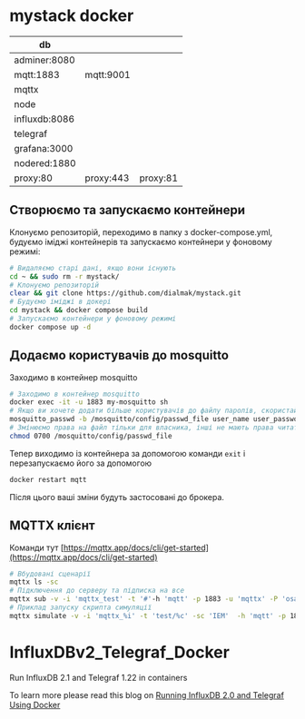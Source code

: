 # mystack docker
| db            |           |          |
| ------------- | --------- | -------- |
| adminer:8080  |           |          |
| mqtt:1883     | mqtt:9001 |          |
| mqttx         |           |          |
| node          |           |          |
| influxdb:8086 |           |          |
| telegraf      |           |          |
| grafana:3000  |           |          |
| nodered:1880  |           |          |
| proxy:80      | proxy:443 | proxy:81 |


## Створюємо та запускаємо контейнери

Клонуємо репозиторій, переходимо в папку з docker-compose.yml, будуємо іміджі контейнерів та запускаємо контейнери у фоновому режимі:

```bash
# Видаляємо старі дані, якщо вони існують
cd ~ && sudo rm -r mystack/
# Клонуємо репозиторій
clear && git clone https://github.com/dialmak/mystack.git
# Будуємо іміджі в докері
cd mystack && docker compose build
# Запускаємо контейнери у фоновому режимі
docker compose up -d
```


##  Додаємо користувачів до mosquitto

Заходимо в контейнер mosquitto
```bash
# Заходимо в контейнер mosquitto
docker exec -it -u 1883 my-mosquitto sh
# Якщо ви хочете додати більше користувачів до файлу паролів, скористайтеся командою
mosquitto_passwd -b /mosquitto/config/passwd_file user_name user_password
# Змінюємо права на файл тільки для власника, інші не мають права читати цей файл
chmod 0700 /mosquitto/config/passwd_file
```

Тепер виходимо із контейнера за допомогою команди `exit` і перезапускаємо його за допомогою 

```bash
docker restart mqtt
```

Після цього ваші зміни будуть застосовані до брокера.

## MQTTX клієнт

Команди тут [https://mqttx.app/docs/cli/get-started](https://mqttx.app/docs/cli/get-started)

```bash
# Вбудовані сценарії 
mqttx ls -sc
# Підключення до серверу та підписка на все
mqttx sub -v -i 'mqttx_test' -t '#'-h 'mqtt' -p 1883 -u 'mqttx' -P 'osa00NET'
# Приклад запуску скрипта симуляції
mqttx simulate -v -i 'mqttx_%i' -t 'test/%c' -sc 'IEM'  -h 'mqtt' -p 1883 -u 'mqttx' -P 'osa00NET'
```

# InfluxDBv2_Telegraf_Docker
 Run InfluxDB 2.1 and Telegraf 1.22 in containers

 To learn more please read this blog on [Running InfluxDB 2.0 and Telegraf Using Docker](https://www.influxdata.com/blog/running-influxdb-2-0-and-telegraf-using-docker/)